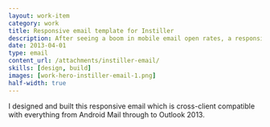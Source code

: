 ```yaml
---
layout: work-item
category: work
title: Responsive email template for Instiller
description: After seeing a boom in mobile email open rates, a responsive template was needed.
date: 2013-04-01
type: email
content_url: /attachments/instiller-email/
skills: [design, build]
images: [work-hero-instiller-email-1.png]
half-width: true
---
```


I designed and built this responsive email which is cross-client compatible with everything from Android Mail through to Outlook 2013.